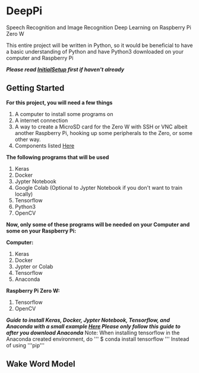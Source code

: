 # DeepPi
Speech Recognition and Image Recognition Deep Learning on Raspberry Pi Zero W

This entire project will be written in Python, so it would be beneficial to have a basic understanding of Python and have Python3 downloaded on your computer and Raspberry Pi

***Please read [InitialSetup](https://github.com/michealcarac/DeepPi/blob/main/InitialSetup.md) first if haven't already***

## Getting Started
**For this project, you will need a few things**
1. A computer to install some programs on
2. A internet connection
3. A way to create a MicroSD card for the Zero W with SSH or VNC albeit another Raspberry Pi, hooking up some peripherals to the Zero, or some other way.
4. Components listed [Here](https://docs.google.com/spreadsheets/d/1M7MrT1gzgztbvuXfkKRB7sXJfgQoq0oRnmKZJjNunso/edit?usp=sharing)

**The following programs that will be used**
1. Keras
2. Docker
3. Jypter Notebook
4. Google Colab (Optional to Jypter Notebook if you don't want to train locally)
5. Tensorflow
6. Python3
7. OpenCV

**Now, only some of these programs will be needed on your Computer and some on your Raspberry Pi:**

**Computer:**
1. Keras
2. Docker
3. Jypter or Colab
4. Tensorflow
5. Anaconda

**Raspberry Pi Zero W:**
1. Tensorflow
2. OpenCV

***Guide to install Keras, Docker, Jypter Notebook, Tensorflow, and Anaconda with a small example [Here](https://www.digikey.com/en/maker/projects/getting-started-with-machine-learning-using-tensorflow-and-keras/0746640deea84313998f5f95c8206e5b) Please only follow this guide to after you download Anaconda***
Note: When installing tensorflow in the Anaconda created environment, do 
'''
$ conda install tensorflow
'''
Instead of using '''pip'''

## Wake Word Model

